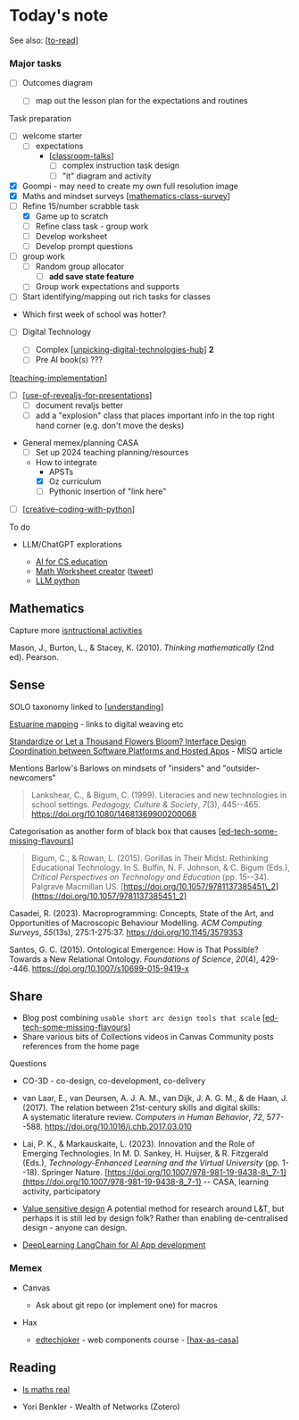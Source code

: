 # Today's note 


See also: [[to-read]]

### Major tasks

- [ ] Outcomes diagram
  - [ ] map out the lesson plan for the expectations and routines


Task preparation

- [ ] welcome starter
  - [ ] expectations
    - [[classroom-talks]]
      - [ ] complex instruction task design
      - [ ] "it" diagram and activity
- [x] Goompi - may need to create my own full resolution image
- [x] Maths and mindset surveys [[mathematics-class-survey]]
- [ ] Refine 15/number scrabble task 
  - [x] Game up to scratch
  - [ ] Refine class task - group work
  - [ ] Develop worksheet
  - [ ] Develop prompt questions
- [ ] group work 
  - [ ] Random group allocator
      - [ ] **add save state feature**
  - [ ] Group work expectations and supports

- [ ] Start identifying/mapping out rich tasks for classes
- Which first week of school was hotter?

- [ ] Digital Technology

  - [ ] Complex [[unpicking-digital-technologies-hub]] **2**
  - [ ] Pre AI book(s) ???

[[teaching-implementation]]

- [ ] [[use-of-revealjs-for-presentations]]
  - [ ] document revaljs better
  - [ ] add a "explosion" class that places important info in the top right hand corner (e.g. don't move the desks)

- General memex/planning CASA
  - [ ] Set up 2024 teaching planning/resources
  - How to integrate
    - APSTs
    - [X] Oz curriculum
    - [ ] Pythonic insertion of "link here"

- [ ] [[creative-coding-with-python]]

To do

- LLM/ChatGPT explorations

  - [AI for CS education](https://www.it.uu.se/research/group/upcerg/events/CompetenciesAI)
  - [Math Worksheet creator](https://chat.openai.com/g/g-ZEXukr2ci-math-worksheet-creator) ([tweet](https://twitter.com/aneesha/status/1728618172159496339))
  - [LLM python](https://simonwillison.net/2023/Sep/4/llm-embeddings/)

## Mathematics

Capture more [isntructional activities](https://www.fosteringmathpractices.com/routinesforreasoning/)

Mason, J., Burton, L., & Stacey, K. (2010). *Thinking mathematically* (2nd ed). Pearson.

## Sense

SOLO taxonomy linked to [[understanding]]

[Estuarine mapping](https://thecynefin.co/estuarine-mapping/) - links to digital weaving etc

[Standardize or Let a Thousand Flowers Bloom? Interface Design Coordination between Software Platforms and Hosted Apps](https://aisel.aisnet.org/misq/vol47/iss3/16/) - MISQ article 

Mentions Barlow's Barlows on mindsets of "insiders" and "outsider-newcomers"

> Lankshear, C., & Bigum, C. (1999). Literacies and new technologies in school settings. *Pedagogy, Culture & Society*, *7*(3), 445--465. <https://doi.org/10.1080/14681369900200068>

Categorisation as another form of black box that causes [[ed-tech-some-missing-flavours]]
> Bigum, C., & Rowan, L. (2015). Gorillas in Their Midst: Rethinking Educational Technology. In S. Bulfin, N. F. Johnson, & C. Bigum (Eds.), *Critical Perspectives on Technology and Education* (pp. 15--34). Palgrave Macmillan US. [https://doi.org/10.1057/9781137385451\_2](https://doi.org/10.1057/9781137385451_2)

Casadei, R. (2023). Macroprogramming: Concepts, State of the Art, and Opportunities of Macroscopic Behaviour Modelling. *ACM Computing Surveys*, *55*(13s), 275:1-275:37. <https://doi.org/10.1145/3579353>

Santos, G. C. (2015). Ontological Emergence: How is That Possible? Towards a New Relational Ontology. *Foundations of Science*, *20*(4), 429--446. <https://doi.org/10.1007/s10699-015-9419-x>

## Share

- Blog post combining `usable short arc design tools that scale`  [[ed-tech-some-missing-flavours]]
- Share various bits of Collections videos in Canvas Community posts references from the home page

Questions

- CO-3D - co-design, co-development, co-delivery

- van Laar, E., van Deursen, A. J. A. M., van Dijk, J. A. G. M., & de Haan, J. (2017). The relation between 21st-century skills and digital skills: A systematic literature review. *Computers in Human Behavior*, *72*, 577--588. <https://doi.org/10.1016/j.chb.2017.03.010>

- Lai, P. K., & Markauskaite, L. (2023). Innovation and the Role of Emerging Technologies. In M. D. Sankey, H. Huijser, & R. Fitzgerald (Eds.), *Technology-Enhanced Learning and the Virtual University* (pp. 1--18). Springer Nature. [https://doi.org/10.1007/978-981-19-9438-8\_7-1](https://doi.org/10.1007/978-981-19-9438-8_7-1) -- CASA, learning activity, participatory

- [Value sensitive design](https://en.wikipedia.org/wiki/Value_sensitive_design) 
    A potential method for research around L&T, but perhaps it is still led by design folk? Rather than enabling de-centralised design - anyone can design.

- [DeepLearning LangChain for AI App development](https://learn.deeplearning.ai/langchain/lesson/1/introduction)
 
### Memex

- Canvas 
  - Ask about git repo (or implement one) for macros 

- Hax
  - [edtechjoker](https://oer.hax.psu.edu/bto108/sites/edtechjoker/) - web components course - [[hax-as-casa]]

## Reading

- [Is maths real](https://www.amazon.com.au/Maths-Real-Questions-Mathematics-Deepest-ebook/dp/B0BB8FF8B2)

- Yori Benkler - Wealth of Networks (Zotero)

[//begin]: # "Autogenerated link references for markdown compatibility"
[to-read]: ..%2Fto-read "To read"
[classroom-talks]: ..%2F..%2Fsense%2FTeaching%2Fclassroom-talks "Classroom Talks"
[mathematics-class-survey]: ..%2F..%2Fsense%2FTeaching%2FMathematics%2Fmathematics-class-survey "Mathematics Class Survey"
[unpicking-digital-technologies-hub]: ..%2F..%2Fsense%2FTeaching%2FDigital_Technologies%2Funpicking-digital-technologies-hub "Unpicking the Digital Technologies Hub"
[teaching-implementation]: ..%2F..%2Fsense%2FTeaching%2FImplementation%2Fteaching-implementation "Teaching implementation"
[use-of-revealjs-for-presentations]: ..%2F..%2Fsense%2FTeaching%2FMathematics%2Fuse-of-revealjs-for-presentations "Use of reveal.js for presentations"
[creative-coding-with-python]: ..%2F..%2Fsense%2FPython%2Fcreative-coding-with-python "Creative coding experiments"
[understanding]: ..%2F..%2Fsense%2FLearning%2Funderstanding "Understanding"
[ed-tech-some-missing-flavours]: ..%2F..%2Fshare%2Fblog%2F2023%2Fed-tech-some-missing-flavours "Ed tech - some missing flavours"
[hax-as-casa]: ..%2F..%2Fsense%2FCASA%2FCASA%2Fhax-as-casa "H-A-X as CASA?"
[//end]: # "Autogenerated link references"